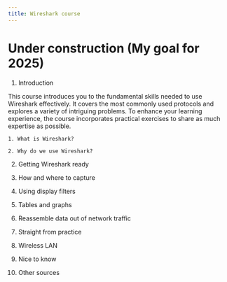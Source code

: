```yaml
---
title: Wireshark course
---
```


# Under construction (My goal for 2025)

1. Introduction

This course introduces you to the fundamental skills needed to use Wireshark effectively. It covers the most commonly used protocols and explores a variety of intriguing problems. To enhance your learning experience, the course incorporates practical exercises to share as much expertise as possible.   

    1. What is Wireshark?

    2. Why do we use Wireshark?

2. Getting Wireshark ready

3. How and where to capture

4. Using display filters

5. Tables and graphs

6. Reassemble data out of network traffic

7. Straight from practice

8. Wireless LAN

9. Nice to know

10. Other sources
